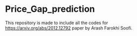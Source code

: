 # Price_Gap_prediction

This repository is made to include all the codes for https://arxiv.org/abs/2012.12792 paper by Arash Farokhi Soofi.
